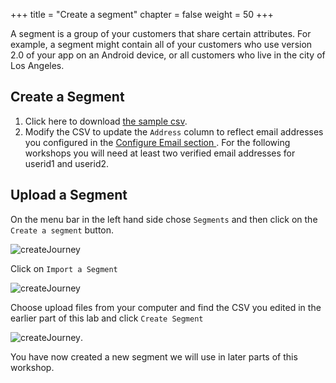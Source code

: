 +++
title = "Create a segment"
chapter = false
weight = 50
+++

A segment is a group of your customers that share certain attributes. For example, a segment might contain all of your customers who use version 2.0 of your app on an Android device, or all customers who live in the city of Los Angeles.

<!-- 
To learn more about segments, visit [Amazon Pinpoint Segments](https://docs.aws.amazon.com/pinpoint/latest/userguide/segments.html) in the Amazon Pinpoint User Guide.
-->

## Create a Segment

1. Click here to download [the sample csv](/csv/activeSegment.csv). 
2. Modify the CSV to update the `Address` column to reflect email addresses you configured in the [Configure Email section ](/getting-started/configure-email/). For the following workshops you will need at least two verified email addresses for userid1 and userid2.
   
## Upload a Segment

On the menu bar in the left hand side chose `Segments` and then click on the `Create a segment` button.

![createJourney](/images/segment-create.png)

Click on `Import a Segment`

![createJourney](/images/create-segment.png) 

Choose upload files from your computer and find the CSV you edited in the earlier part of this lab and click `Create Segment`

![createJourney](/images/create-segment-upload.png). 

You have now created a new segment we will use in later parts of this workshop.